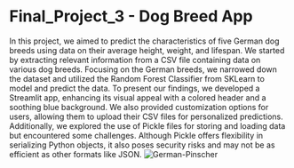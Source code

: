 # Final_Project_3 - Dog Breed App
In this project, we aimed to predict the characteristics of five German dog breeds using data on their average height, weight, and lifespan. We started by extracting relevant information from a CSV file containing data on various dog breeds. Focusing on the German breeds, we narrowed down the dataset and utilized the Random Forest Classifier from SKLearn to model and predict the data. To present our findings, we developed a Streamlit app, enhancing its visual appeal with a colored header and a soothing blue background. We also provided customization options for users, allowing them to upload their CSV files for personalized predictions. Additionally, we explored the use of Pickle files for storing and loading data but encountered some challenges. Although Pickle offers flexibility in serializing Python objects, it also poses security risks and may not be as efficient as other formats like JSON.
![German-Pinscher](https://github.com/raygomez36/Final_Project_3/assets/33921109/a55881a4-07b5-47e8-a84a-d6139d7357df)
